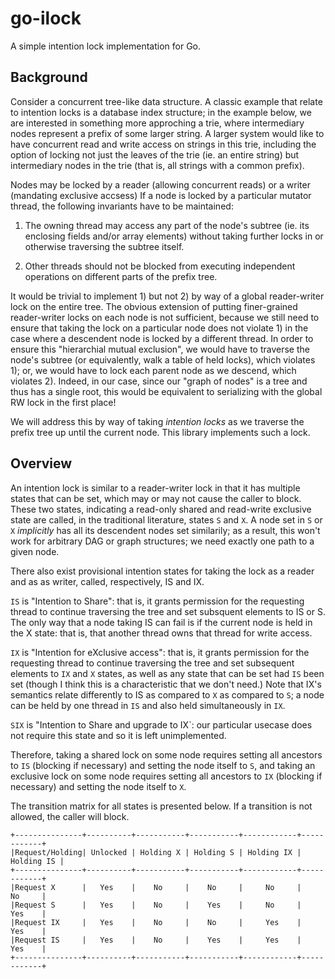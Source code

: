 # go-ilock

A simple intention lock implementation for Go.

## Background

Consider a concurrent tree-like data structure.  A classic example that relate
to intention locks is a database index structure; in the example below, we are
interested in something more approching a trie, where intermediary nodes
represent a prefix of some larger string.  A larger system would like to have
concurrent read and write access on strings in this trie, including the option
of locking not just the leaves of the trie (ie. an entire string) but intermediary
nodes in the trie (that is, all strings with a common prefix).

Nodes may be locked by a reader (allowing concurrent reads) or a writer
(mandating exclusive accsess)  If a node is locked by a particular mutator
thread, the following invariants have to be maintained:

1)  The owning thread may access any part of the node's subtree (ie. its
    enclosing fields and/or array elements) without taking further locks in or
    otherwise traversing the subtree itself.

2)  Other threads should not be blocked from executing independent operations on
    different parts of the prefix tree.

It would be trivial to implement 1) but not 2) by way of a global reader-writer
lock on the entire tree.  The obvious extension of putting finer-grained
reader-writer locks on each node is not sufficient, because we still need to
ensure that taking the lock on a particular node does not violate 1) in the
case where a descendent node is locked by a different thread.  In order to
ensure this "hierarchial mutual exclusion", we would have to traverse the
node's subtree (or equivalently, walk a table of held locks), which violates
1); or, we would have to lock each parent node as we descend, which violates
2).  Indeed, in our case, since our "graph of nodes" is a tree and thus has a
single root, this would be equivalent to serializing with the global RW lock in
the first place!

We will address this by way of taking _intention locks_ as we traverse the prefix
tree up until the current node.  This library implements such a lock.

## Overview

An intention lock is similar to a reader-writer lock in that it has multiple
states that can be set, which may or may not cause the caller to block.  These
two states, indicating a read-only shared and read-write exclusive state
are called, in the traditional literature, states `S` and `X`.  A node set in
`S` or `X` _implicitly_ has all its descendent nodes set similarily; as a
result, this won't work for arbitrary DAG or graph structures; we need exactly
one path to a given node.

There also exist provisional intention states for taking the lock as a reader
and as as writer, called, respectively, IS and IX.

`IS` is "Intention to Share": that is, it grants permission for the requesting
thread to continue traversing the tree and set subsquent elements to IS or
S.  The only way that a node taking IS can fail is if the current node is
held in the X state: that is, that another thread owns that thread for write
access.

`IX` is "Intention for eXclusive access": that is, it grants permission for the
requesting thread to continue traversing the tree and set subsequent elements
to `IX` and `X` states, as well as any state that can be set had `IS` been set
(though I think this is a characteristic that we don't need.)  Note that IX's
semantics relate differently to IS as compared to `X` as compared to `S`; a
node can be held by one thread in `IS` and also held simultaneously in `IX`.

`SIX` is "Intention to Share and upgrade to IX`: our particular usecase does
not require this state and so it is left unimplemented.

Therefore, taking a shared lock on some node requires setting all ancestors to
`IS` (blocking if necessary) and setting the node itself to `S`, and taking an
exclusive lock on some node requires setting all ancestors to `IX` (blocking if
necessary) and setting the node itself to `X`.

The transition matrix for all states is presented below.  If a transition is
not allowed, the caller will block.

```
+---------------+----------+-----------+-----------+------------+------------+
|Request/Holding| Unlocked | Holding X | Holding S | Holding IX | Holding IS |
+---------------+----------+-----------+-----------+------------+------------+
|Request X      |   Yes    |    No     |    No     |     No     |     No     |
|Request S      |   Yes    |    No     |    Yes    |     No     |     Yes    |
|Request IX     |   Yes    |    No     |    No     |     Yes    |     Yes    |
|Request IS     |   Yes    |    No     |    Yes    |     Yes    |     Yes    |
+---------------+----------+-----------+-----------+------------+------------+
```

